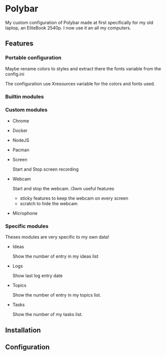 # Polybar

My custom configuration of Polybar made at first specifically for my old
laptop, an EliteBook 2540p. I now use it an all my computers.

## Features

### Portable configuration

Maybe rename colors to styles and extract there the fonts variable from the config.ini

The configuration use Xresources variable for the colors and fonts used.  

### Builtin modules

### Custom modules

- Chrome

- Docker

- NodeJS

- Pacman

- Screen
	
	Start and Stop screen recording

- Webcam
	
	Start and stop the webcam. 
	i3wm useful features 
	- sticky features to keep the webcam on every screen
	- scratch to hide the webcam

- Microphone

### Specific modules

Theses modules are very specific to my own data!

- Ideas

	Show the number of entry in my ideas list

- Logs
	
	Show last log entry date

- Topics
 	
	Show the number of entry in my topics list.

- Tasks
 	
	Show the number of my tasks list.

## Installation

## Configuration

